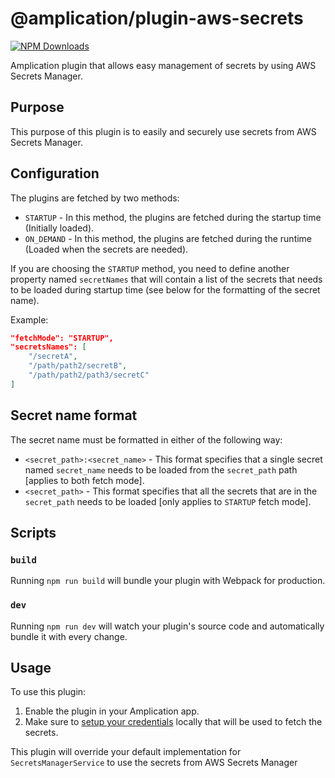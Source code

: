 # @amplication/plugin-aws-secrets

[![NPM Downloads](https://img.shields.io/npm/dt/plugin-{your-plugin-name})](https://www.npmjs.com/package/plugin-{your-plugin-name})

Amplication plugin that allows easy management of secrets by using AWS Secrets Manager.

## Purpose

This purpose of this plugin is to easily and securely use secrets from AWS Secrets Manager.

## Configuration

The plugins are fetched by two methods:

- `STARTUP` - In this method, the plugins are fetched during the startup time (Initially loaded).
- `ON_DEMAND` - In this method, the plugins are fetched during the runtime (Loaded when the secrets are needed).

If you are choosing the `STARTUP` method, you need to define another property named `secretNames` that will contain a list of the secrets that needs to be loaded during startup time (see below for the formatting of the secret name).

Example:

```json
"fetchMode": "STARTUP",
"secretsNames": [
    "/secretA",
    "/path/path2/secretB",
    "/path/path2/path3/secretC"
]

```

## Secret name format

The secret name must be formatted in either of the following way:

- `<secret_path>:<secret_name>` - This format specifies that a single secret named `secret_name` needs to be loaded from the `secret_path` path [applies to both fetch mode].
- `<secret_path>` - This format specifies that all the secrets that are in the `secret_path` needs to be loaded [only applies to `STARTUP` fetch mode].

## Scripts

### `build`

Running `npm run build` will bundle your plugin with Webpack for production.

### `dev`

Running `npm run dev` will watch your plugin's source code and automatically bundle it with every change.

## Usage

To use this plugin:

1. Enable the plugin in your Amplication app.
2. Make sure to [setup your credentials](https://docs.aws.amazon.com/sdkref/latest/guide/creds-config-files.html) locally that will be used to fetch the secrets.

This plugin will override your default implementation for `SecretsManagerService` to use the secrets from AWS Secrets Manager
